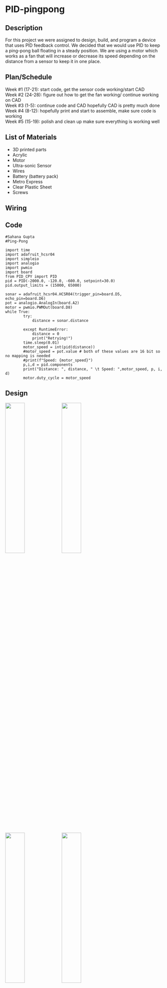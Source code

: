 # PID-pingpong
## Description 
For this project we were assigned to design, build, and program a device that uses PID feedback control. We decided that we would use PID to keep a ping-pong ball floating in a steady position. We are using a motor which works as a fan that will increase or decrease its speed depending on the distance from a sensor to keep it in one place.

## Plan/Schedule 
Week #1 (17-21): start code, get the sensor code working/start CAD                                                                                                       
Week #2 (24-28): figure out how to get the fan working/ continue working on CAD                                                                                           
Week #3 (1-5): continue code and CAD hopefully CAD is pretty much done                                                                                                   
Week #4 (8-12): hopefully print and start to assemble, make sure code is working                                                                                         
Week #5 (15-19): polish and clean up make sure everything is working well


## List of Materials 
- 3D printed parts
- Acrylic 
- Motor 
- Ultra-sonic Sensor 
- Wires
- Battery (battery pack) 
- Metro Express
- Clear Plastic Sheet 
- Screws

## Wiring 

## Code 
```
#Sahana Gupta 
#Ping-Pong 

import time
import adafruit_hcsr04
import simpleio
import analogio
import pwmio
import board
from PID_CPY import PID
pid = PID(-2000.0, -120.0, -600.0, setpoint=30.0)
pid.output_limits = (15000, 65000)

sonar = adafruit_hcsr04.HCSR04(trigger_pin=board.D5, echo_pin=board.D6)
pot = analogio.AnalogIn(board.A2)
motor = pwmio.PWMOut(board.D8)
while True:
        try:
            distance = sonar.distance

        except RuntimeError:
            distance = 0
            print("Retrying!")
        time.sleep(0.01)
        motor_speed = int(pid(distance))
        #motor_speed = pot.value # both of these values are 16 bit so no mapping is needed
        #print(f"Speed: {motor_speed}")
        p,i,d = pid.components
        print("Distance: ", distance, " \t Speed: ",motor_speed, p, i, d)
        motor.duty_cycle = motor_speed

```


## Design 
 <img src="https://github.com/sgupta70/PID-pingpong/assets/71406905/65cda6bc-3e93-4228-a363-448829e8bec3.png" style ="width:35%">
 <img src="https://github.com/sgupta70/PID-pingpong/assets/71406905/7cac6e90-337f-4b94-970d-05e035b17bbe.png" style ="width:35%">
 <img src="https://github.com/sgupta70/PID-pingpong/assets/71406905/ca4ff236-7ea3-4e36-bf20-3890e58e26d8.png" style ="width:35%">
 <img src="https://github.com/sgupta70/PID-pingpong/assets/71406905/3f73d7a6-bd4f-4708-8dad-660b59d8a7e2.png" style ="width:35%">
 
 [Link to OnShapedocument](https://cvilleschools.onshape.com/documents/dff44fc98d8d4c4a7a1a7dcc/w/483d116250ae88e43d19ab31/e/f060f7d074c5ca5ca4689b35)

## Pictures

## Problems/Limitations 
Starting this porject we had a pretty set idea on what we wanted to do, originally we were gonna use a computer fan but we realized that it wouldn't be strong enough to lift the ping-pong ball. This wasn't a huge problem because Mr. Dierof gave us a fan that he made whihc was very strong. We did have to switch our CAD design a little bit but it wasn't terrible. On the code side of things I started with using old code that I had already used for past projects for the potentiometer and ultra-sonic sensor. This helped a lot and once I was able to get the fan working everything came pretty easy. It was our first time using PID so it ws a little hard to understand in the beginning but by the end we were able to get the correct values to keep the ball steady. 


## Reflection
